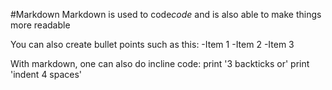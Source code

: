 #Markdown
Markdown is used to code*code* and is also able to make things more readable

You can also create bullet points such as this: 
-Item 1
-Item 2
-Item 3

With markdown, one can also do incline code: 
print '3 backticks or'
print 'indent 4 spaces'

